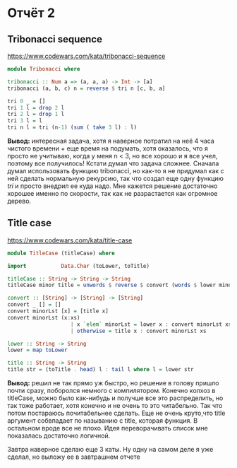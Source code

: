 # Отчёт 2
## Tribonacci sequence
https://www.codewars.com/kata/tribonacci-sequence
```haskell
module Tribonacci where

tribonacci :: Num a => (a, a, a) -> Int -> [a]
tribonacci (a, b, c) n = reverse $ tri n [c, b, a]

tri 0 _ = []
tri 1 l = drop 2 l
tri 2 l = drop 1 l
tri 3 l = l
tri n l = tri (n-1) (sum ( take 3 l) : l)
```
**Вывод:** интересная задача, хотя я наверное потратил на неё 4 часа чистого времени + еще время на подумать, хотя оказалось, что я просто не учитываю, когда у меня n < 3, но все хорошо и я все учел, поэтому все получилось! Кстати думал что задача сложнее. Сначала думал использовать функцию tribonacci, но как-то я не придумал как с ней сделать нормальную рекурсию, так что создал еще одну функцию *tri* и просто внедрил ее куда надо. Мне кажется решение достаточно хорошее именно по скорости, так как не разрастается как огромное дерево. 

## Title case
https://www.codewars.com/kata/title-case

```haskell
module TitleCase (titleCase) where

import           Data.Char (toLower, toTitle)

titleCase :: String -> String -> String
titleCase minor title = unwords $ reverse $ convert (words $ lower minor) (( reverse . words . lower) title)

convert :: [String] -> [String] -> [String]
convert _ [] = []
convert minorLst [x] = [title x]
convert minorLst (x:xs)
                    | x `elem` minorLst = lower x : convert minorLst xs
                    | otherwise = title x : convert minorLst xs

lower :: String -> String
lower = map toLower

title :: String -> String
title str = (toTitle . head) l : tail l where l = lower str
```
**Вывод:** решил не так прямо уж быстро, но решение в голову пришло почти сразу, поборолся немного с компилятором. Конечно колхоз в titleCase, можно было как-нибудь и получше все это распределить, но так тоже работает, хотя конечно и не очень то это читабельно. Так что потом постараюсь почитабельнее сделать. Еще не очень круто,что title аргумент собвпадает по называнию с title, которая функция. В остальном вроде все не плохо. Идея переворачивать список мне показалась достаточно логичной. 


Завтра наверное сделаю еще 3 каты. Ну одну на самом деле я уже сделал, но выложу ее в завтрашнем отчете 
